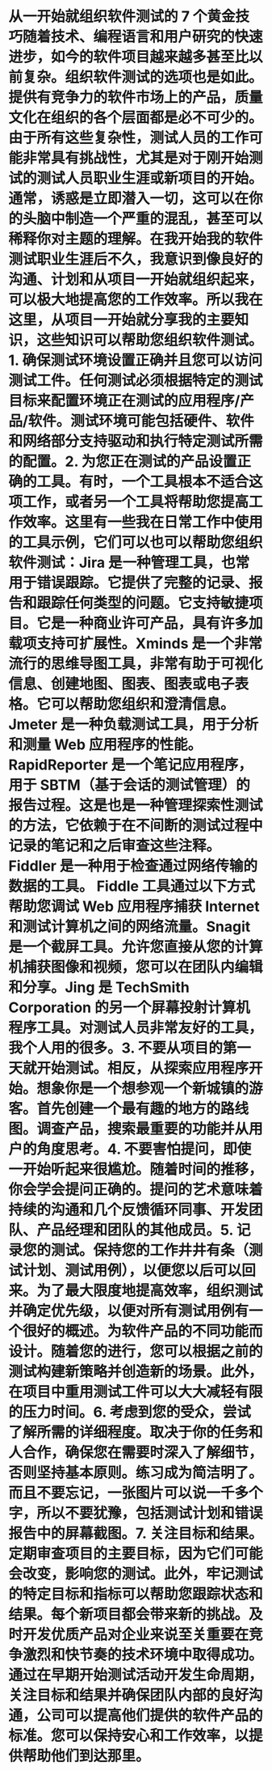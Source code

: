 # 从一开始就组织软件测试的 7 个黄金技巧随着技术、编程语言和用户研究的快速进步，如今的软件项目越来越多甚至比以前复杂。组织软件测试的选项也是如此。提供有竞争力的软件市场上的产品，质量文化在组织的各个层面都是必不可少的。由于所有这些复杂性，测试人员的工作可能非常具有挑战性，尤其是对于刚开始测试的测试人员职业生涯或新项目的开始。通常，诱惑是立即潜入一切，这可以在你的头脑中制造一个严重的混乱，甚至可以稀释你对主题的理解。在我开始我的软件测试职业生涯后不久，我意识到像良好的沟通、计划和从项目一开始就组织起来，可以极大地提高您的工作效率。所以我在这里，从项目一开始就分享我的主要知识，这些知识可以帮助您组织软件测试。1. 确保测试环境设置正确并且您可以访问测试工件。任何测试必须根据特定的测试目标来配置环境正在测试的应用程序/产品/软件。测试环境可能包括硬件、软件和网络部分支持驱动和执行特定测试所需的配置。2. 为您正在测试的产品设置正确的工具。有时，一个工具根本不适合这项工作，或者另一个工具将帮助您提高工作效率。这里有一些我在日常工作中使用的工具示例，它们可以也可以帮助您组织软件测试：Jira 是一种管理工具，也常用于错误跟踪。它提供了完整的记录、报告和跟踪任何类型的问题。它支持敏捷项目。它是一种商业许可产品，具有许多加载项支持可扩展性。Xminds 是一个非常流行的思维导图工具，非常有助于可视化信息、创建地图、图表、图表或电子表格。它可以帮助您组织和澄清信息。Jmeter 是一种负载测试工具，用于分析和测量 Web 应用程序的性能。RapidReporter 是一个笔记应用程序，用于 SBTM（基于会话的测试管理）的报告过程。这是也是一种管理探索性测试的方法，它依赖于在不间断的测试过程中记录的笔记和之后审查这些注释。Fiddler 是一种用于检查通过网络传输的数据的工具。 Fiddle 工具通过以下方式帮助您调试 Web 应用程序捕获 Internet 和测试计算机之间的网络流量。Snagit 是一个截屏工具。允许您直接从您的计算机捕获图像和视频，您可以在团队内编辑和分享。Jing 是 TechSmith Corporation 的另一个屏幕投射计算机程序工具。对测试人员非常友好的工具，我个人用的很多。3. 不要从项目的第一天就开始测试。相反，从探索应用程序开始。想象你是一个想参观一个新城镇的游客。首先创建一个最有趣的地方的路线图。调查产品，搜索最重要的功能并从用户的角度思考。4. 不要害怕提问，即使一开始听起来很尴尬。随着时间的推移，你会学会提问正确的。提问的艺术意味着持续的沟通和几个反馈循环同事、开发团队、产品经理和团队的其他成员。5. 记录您的测试。保持您的工作井井有条（测试计划、测试用例），以便您以后可以回来。为了最大限度地提高效率，组织测试并确定优先级，以便对所有测试用例有一个很好的概述。为软件产品的不同功能而设计。随着您的进行，您可以根据之前的测试构建新策略并创造新的场景。此外，在项目中重用测试工件可以大大减轻有限的压力时间。6. 考虑到您的受众，尝试了解所需的详细程度。取决于你的任务和人合作，确保您在需要时深入了解细节，否则坚持基本原则。练习成为简洁明了。而且不要忘记，一张图片可以说一千多个字，所以不要犹豫，包括测试计划和错误报告中的屏幕截图。7. 关注目标和结果。定期审查项目的主要目标，因为它们可能会改变，影响您的测试。此外，牢记测试的特定目标和指标可以帮助您跟踪状态和结果。每个新项目都会带来新的挑战。及时开发优质产品对企业来说至关重要在竞争激烈和快节奏的技术环境中取得成功。通过在早期开始测试活动开发生命周期，关注目标和结果并确保团队内部的良好沟通，公司可以提高他们提供的软件产品的标准。您可以保持安心和工作效率，以提供帮助他们到达那里。